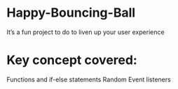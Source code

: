 # Happy-Bouncing-Ball
It’s a fun project to do to liven up your user experience


# Key concept covered:

  Functions and if-else statements
  Random
  Event listeners
